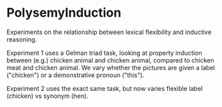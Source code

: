 # PolysemyInduction
Experiments on the relationship between lexical flexibility and inductive reasoning.

Experiment 1 uses a Gelman triad task, looking at property induction between (e.g.) chicken animal and chicken animal, 
compared to chicken meat and chicken animal. We vary whether the pictures are given a label ("chicken") or a demonstrative pronoun 
("this").

Experiment 2 uses the exact same task, but now varies flexible label (chicken) vs synonym (hen). 
